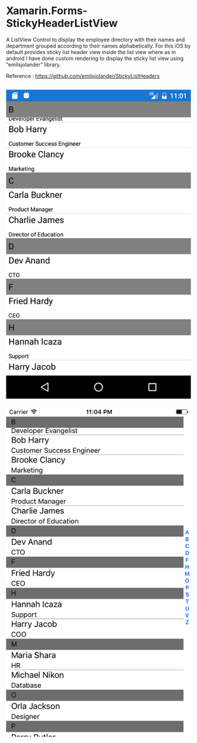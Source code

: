 # Xamarin.Forms-StickyHeaderListView
A ListView Control to display the employee directory with their names and department grouped according to their names alphabetically. For this iOS by default provides sticky list header view inside the list view where as in android I have done custom rendering to display the sticky list view using “emilsjolander” library.

Reference : https://github.com/emilsjolander/StickyListHeaders

![Android1](ScreenShot/android.png)
-----------------------------------
![iOS2](ScreenShot/iOS.png)
